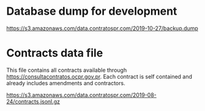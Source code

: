 # Database dump for development

https://s3.amazonaws.com/data.contratospr.com/2019-10-27/backup.dump

# Contracts data file

This file contains all contracts available through https://consultacontratos.ocpr.gov.pr. Each contract is self contained and already includes amendments and contractors.

https://s3.amazonaws.com/data.contratospr.com/2019-08-24/contracts.jsonl.gz
